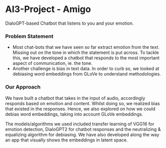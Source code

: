 # AI3-Project - Amigo 
DialoGPT-based Chatbot that listens to you and your emotion. 

### Problem Statement
+ Most chat-bots that we have seen so far extract emotion from the text. Missing out on the tone in which the statement is put across. To tackle this, we have developed a chatbot that responds to the most important aspect of communication, ie. the tone.
+ Another challenge is bias in text data. In order to curb so, we looked at debiasing word embeddings from GLoVe to understand methodologies.

### Our Approach

We have built a chatbot that takes in the input of audio, accordingly responds based on emotion and content. Whilst doing so, we realized bias that existed in the responses. Hence, we also explored on how we could debias word embeddings, taking into account GLoVe embeddings. 

The models/algorithms we used included transfer learning of VGG16 for emotion detection, DialoGPT2 for chatbot responses and the neutralizing & equalizing algorithm for debiasing. We have also developed along the way an app that visually shows the embeddings in latent space.

